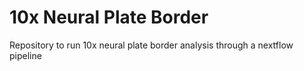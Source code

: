 # 10x Neural Plate Border
Repository to run 10x neural plate border analysis through a nextflow pipeline
